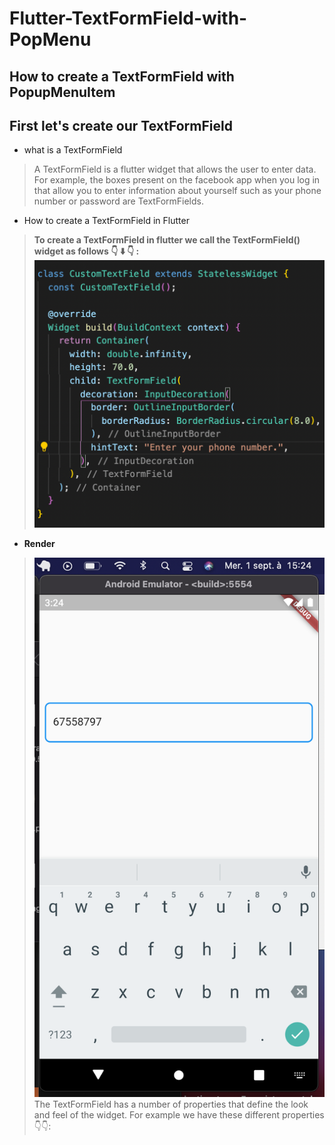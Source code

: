 # Flutter-TextFormField-with-PopMenu
## How to create a TextFormField with PopupMenuItem
## First let's create our TextFormField
- what is a TextFormField
> A TextFormField is a flutter widget that allows the user to enter data. For example, the boxes present on the facebook app when you log in that allow you to enter information about yourself such as your phone number or password are TextFormFields.
- How to create a TextFormField in Flutter
> **To create a TextFormField in flutter we call the TextFormField() widget as follows 👇 ⬇️ 👇 :**
> <img src="flutter_textformfield_with_pop_up/screenshots/customTextFormField.png" />
- **Render**
> <img src="flutter_textformfield_with_pop_up/screenshots/render1.png" />\
> The TextFormField has a number of properties that define the look and feel of the widget.
> For example we have these different properties 👇👇:

